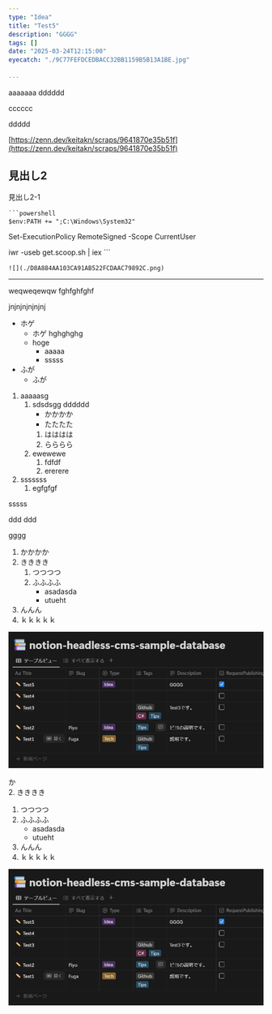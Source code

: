 ```yaml
---
type: "Idea"
title: "Test5"
description: "GGGG"
tags: []
date: "2025-03-24T12:15:00"
eyecatch: "./9C77FEFDCEDBACC32BB1159B5B13A1BE.jpg"

---
```


aaaaaaa
dddddd



cccccc

ddddd



[https://zenn.dev/keitakn/scraps/9641870e35b51f](https://zenn.dev/keitakn/scraps/9641870e35b51f)



## 見出し2
見出し2-1






    ```powershell
    $env:PATH += ";C:\Windows\System32"

Set-ExecutionPolicy RemoteSigned -Scope CurrentUser

iwr -useb get.scoop.sh | iex
    ```




    ![](./D8A884AA103CA91AB522FCDAAC79892C.png)



---


weqweqewqw
fghfghfghf





jnjnjnjnjnjnj











* ホゲ
    * ホゲ
      hghghghg
    * hoge
        * aaaaa
        * sssss
* ふが
    * ふが


1. aaaaasg
    1. sdsdsgg
dddddd
        * かかかか
        * たたたた
        1. はははは
        1. らららら
    1. ewewewe
        1. fdfdf
        1. ererere
1. sssssss
    1. egfgfgf





sssss

ddd
ddd





gggg



1. かかかか
1. きききき
    1. つつつつ
    1. ふふふふ
        * asadasda
        * utueht
1. んんん
1. ｋｋｋｋｋ


![](./7734FB6A1F6A3706F2FC1EBD89985275.png)







か  
2. きききき  
   1. つつつつ  
   2. ふふふふ  
      - asadasda  
      - utueht  
3. んんん  
4. ｋｋｋｋｋ  

![](7734FB6A1F6A3706F2FC1EBD89985275.png)

